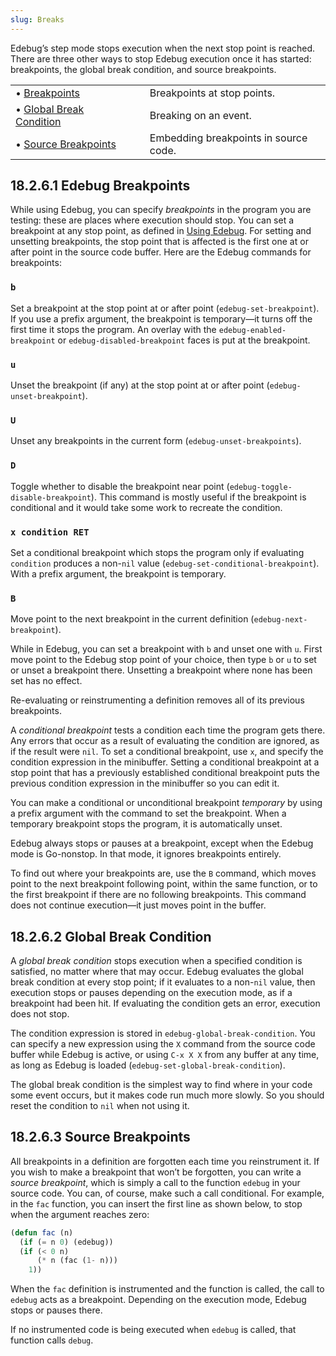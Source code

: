 ```yaml
---
slug: Breaks
---
```


Edebug’s step mode stops execution when the next stop point is reached. There are three other ways to stop Edebug execution once it has started: breakpoints, the global break condition, and source breakpoints.

|                                                    |    |                                       |
| :------------------------------------------------- | -- | :------------------------------------ |
| • [Breakpoints](Breakpoints)                       |    | Breakpoints at stop points.           |
| • [Global Break Condition](Global-Break-Condition) |    | Breaking on an event.                 |
| • [Source Breakpoints](Source-Breakpoints)         |    | Embedding breakpoints in source code. |
## 18.2.6.1 Edebug Breakpoints

While using Edebug, you can specify *breakpoints* in the program you are testing: these are places where execution should stop. You can set a breakpoint at any stop point, as defined in [Using Edebug](Using-Edebug). For setting and unsetting breakpoints, the stop point that is affected is the first one at or after point in the source code buffer. Here are the Edebug commands for breakpoints:

### `b`

Set a breakpoint at the stop point at or after point (`edebug-set-breakpoint`). If you use a prefix argument, the breakpoint is temporary—it turns off the first time it stops the program. An overlay with the `edebug-enabled-breakpoint` or `edebug-disabled-breakpoint` faces is put at the breakpoint.

### `u`

Unset the breakpoint (if any) at the stop point at or after point (`edebug-unset-breakpoint`).

### `U`

Unset any breakpoints in the current form (`edebug-unset-breakpoints`).

### `D`

Toggle whether to disable the breakpoint near point (`edebug-toggle-disable-breakpoint`). This command is mostly useful if the breakpoint is conditional and it would take some work to recreate the condition.

### `x condition RET`

Set a conditional breakpoint which stops the program only if evaluating `condition` produces a non-`nil` value (`edebug-set-conditional-breakpoint`). With a prefix argument, the breakpoint is temporary.

### `B`

Move point to the next breakpoint in the current definition (`edebug-next-breakpoint`).

While in Edebug, you can set a breakpoint with `b` and unset one with `u`. First move point to the Edebug stop point of your choice, then type `b` or `u` to set or unset a breakpoint there. Unsetting a breakpoint where none has been set has no effect.

Re-evaluating or reinstrumenting a definition removes all of its previous breakpoints.

A *conditional breakpoint* tests a condition each time the program gets there. Any errors that occur as a result of evaluating the condition are ignored, as if the result were `nil`. To set a conditional breakpoint, use `x`, and specify the condition expression in the minibuffer. Setting a conditional breakpoint at a stop point that has a previously established conditional breakpoint puts the previous condition expression in the minibuffer so you can edit it.

You can make a conditional or unconditional breakpoint *temporary* by using a prefix argument with the command to set the breakpoint. When a temporary breakpoint stops the program, it is automatically unset.

Edebug always stops or pauses at a breakpoint, except when the Edebug mode is Go-nonstop. In that mode, it ignores breakpoints entirely.

To find out where your breakpoints are, use the `B` command, which moves point to the next breakpoint following point, within the same function, or to the first breakpoint if there are no following breakpoints. This command does not continue execution—it just moves point in the buffer.
## 18.2.6.2 Global Break Condition

A *global break condition* stops execution when a specified condition is satisfied, no matter where that may occur. Edebug evaluates the global break condition at every stop point; if it evaluates to a non-`nil` value, then execution stops or pauses depending on the execution mode, as if a breakpoint had been hit. If evaluating the condition gets an error, execution does not stop.

The condition expression is stored in `edebug-global-break-condition`. You can specify a new expression using the `X` command from the source code buffer while Edebug is active, or using `C-x X X` from any buffer at any time, as long as Edebug is loaded (`edebug-set-global-break-condition`).

The global break condition is the simplest way to find where in your code some event occurs, but it makes code run much more slowly. So you should reset the condition to `nil` when not using it.
## 18.2.6.3 Source Breakpoints

All breakpoints in a definition are forgotten each time you reinstrument it. If you wish to make a breakpoint that won’t be forgotten, you can write a *source breakpoint*, which is simply a call to the function `edebug` in your source code. You can, of course, make such a call conditional. For example, in the `fac` function, you can insert the first line as shown below, to stop when the argument reaches zero:

```lisp
(defun fac (n)
  (if (= n 0) (edebug))
  (if (< 0 n)
      (* n (fac (1- n)))
    1))
```

When the `fac` definition is instrumented and the function is called, the call to `edebug` acts as a breakpoint. Depending on the execution mode, Edebug stops or pauses there.

If no instrumented code is being executed when `edebug` is called, that function calls `debug`.
